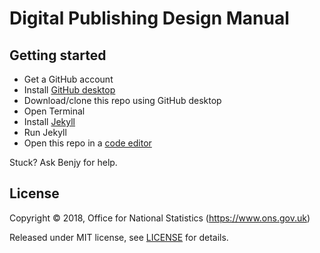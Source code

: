 # Digital Publishing Design Manual

## Getting started

- Get a GitHub account
- Install [GitHub desktop](https://desktop.github.com/)
- Download/clone this repo using GitHub desktop
- Open Terminal
- Install [Jekyll](https://jekyllrb.com/)
- Run Jekyll
- Open this repo in a [code editor](https://atom.io/)

Stuck? Ask Benjy for help.

## License

Copyright ©‎ 2018, Office for National Statistics (https://www.ons.gov.uk)

Released under MIT license, see [LICENSE](LICENSE.md) for details.
